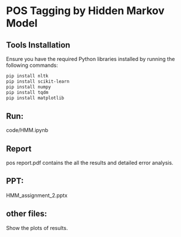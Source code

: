 # POS Tagging by Hidden Markov Model

## Tools Installation
Ensure you have the required Python libraries installed by running the following commands:

```bash
pip install nltk
pip install scikit-learn
pip install numpy
pip install tqdm
pip install matplotlib
```

## Run:
code/HMM.ipynb


## Report
pos report.pdf contains the all the results and detailed error analysis.

## PPT:
HMM_assignment_2.pptx

## other files:
Show the plots of results.

